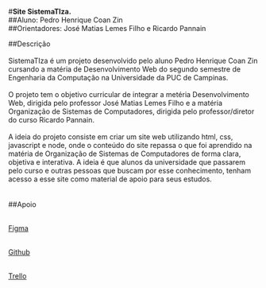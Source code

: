 #**Site SistemaTIza.**<br>
##Aluno: Pedro Henrique Coan Zin<br>
##Orientadores: José Matias Lemes Filho e Ricardo Pannain<br>

##Descrição<br>
    <br>
     SistemaTIza é um projeto desenvolvido pelo aluno Pedro Henrique Coan Zin cursando a matéria de Desenvolvimento Web do segundo semestre de Engenharia da Computação na Universidade da PUC de Campinas. <br>
     <br>
     O projeto tem o objetivo curricular de integrar a metéria Desenvolvimento Web, dirigida pelo professor José Matias Lemes Filho e a matéria Organização de Sistemas de Computadores, dirigida pelo professor/diretor do curso Ricardo Pannain. <br>
     <br>
     A ideia do projeto consiste em criar um site web utilizando html, css, javascript e node, onde o conteúdo do site repassa o que foi aprendido na matéria de Organização de Sistemas de Computadores de forma clara, objetiva e interativa. A ideia é que alunos da universidade que passarem pelo curso e outras pessoas que buscam por esse conhecimento, tenham acesso a esse site como material de apoio para seus estudos. <br>
    <br>
<br>
##Apoio <br>
  <br>

  [Figma](https://www.figma.com/design/oAWsGuzdcZCts3ZSqjN3Ku/Projeto-Integrador?node-id=1-5&m=dev&t=1XEFGNzMoneLCO9k-1)<br>
  <br>

  [Github](https://github.com/ZinPedro/SistemaTIza)<br>
  <br>
  
  [Trello](https://trello.com/b/OkUVAAtK/projeto-integrador-desenvolvimentowebpucc2024)<br>
